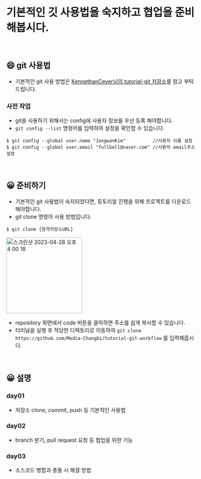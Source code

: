 # 기본적인 깃 사용법을 숙지하고 협업을 준비해봅시다.

<br>  

## :smile: git 사용법

- 기본적인 git 사용 방법은 [KennethanCeyer님의 tutorial-git 저장소](https://github.com/KennethanCeyer/tutorial-git)를 참고 부탁드립니다.

### 사전 작업
- git을 사용하기 위해서는 config에 사용자 정보를 우선 등록 해야합니다.
- ``` git config --list ``` 명령어를 입력하여 설정을 확인할 수 있습니다.
```
$ git config --global user.name "JongwanKim"          //사용자 이름 설정
$ git config --global user.email "fullbell@naver.com" //사용자 email주소 설정
```

<br>

## 😀 준비하기
- 기본적인 git 사용법이 숙지되었다면, 튜토리얼 진행을 위해 프로젝트를 다운로드 해야합니다.
- git clone 명령어 사용 방법입니다.
```
$ git clone {원격저장소URL}
```
<img width="200" alt="스크린샷 2023-04-28 오후 4 00 18" src="https://user-images.githubusercontent.com/106294538/235077670-4529a3ce-2889-4d19-af7f-d76278dc9c98.png">

- repository 화면에서 code 버튼을 클릭하면 주소를 쉽게 복사할 수 있습니다.
- 터미널을 실행 후 적당한 디렉토리로 이동하여  ``` git clone https://github.com/Media-Changbi/tutorial-git-workflow ``` 를 입력해줍시다.


<br>

## 😀 설명
### day01
- 저장소 clone, commit, push 등 기본적인 사용법
### day02
- branch 분기, pull request 요청 등 협업을 위한 기능
### day03
- 소스코드 병합과 충돌 시 해결 방법


